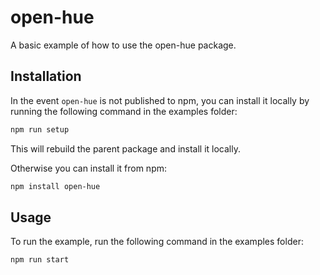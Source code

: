 # open-hue

A basic example of how to use the open-hue package.

## Installation

In the event `open-hue` is not published to npm, you can install it locally by running the following command in the examples folder:

```sh
npm run setup
```

This will rebuild the parent package and install it locally.

Otherwise you can install it from npm:

```sh
npm install open-hue
```

## Usage

To run the example, run the following command in the examples folder:

```sh
npm run start
```

<!-- This file was generated by liblab | https://liblab.com/ -->
